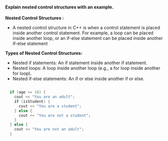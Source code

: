 <h4> Explain nested control structures with an example.</h4>

<b> Nested Control Structures :</b>

- A nested control structure in C++ is when a control statement is placed inside another control statement. For example, a loop can be placed inside another loop, or an if-else statement can be placed inside another if-else statement

<b>Types of Nested Control Structures:</b>

- Nested if statements: An if statement inside another if statement.
- Nested loops: A loop inside another loop (e.g., a for loop inside another for loop).
- Nested if-else statements: An if or else inside another if or else.
```cpp

  if (age >= 18) {
    cout << "You are an adult";
    if (isStudent) {
      cout << "You are a student";
    } else {
      cout << "You are not a student";
    }
  } else {
    cout << "You are not an adult";
  }

````